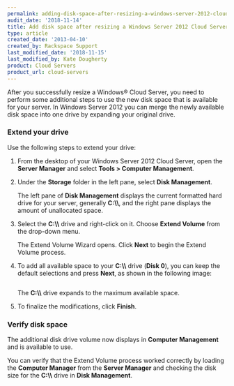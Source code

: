 ```yaml
---
permalink: adding-disk-space-after-resizing-a-windows-server-2012-cloud-server/
audit_date: '2018-11-14'
title: Add disk space after resizing a Windows Server 2012 Cloud Server
type: article
created_date: '2013-04-10'
created_by: Rackspace Support
last_modified_date: '2018-11-15'
last_modified_by: Kate Dougherty
product: Cloud Servers
product_url: cloud-servers
---
```


After you successfully resize a Windows&reg; Cloud Server, you need to perform
some additional steps to use the new disk space that is
available for your server. In Windows Server 2012 you can merge the
newly available disk space into one drive by expanding your original
drive.

### Extend your drive

Use the following steps to extend your drive:

1. From the desktop of your Windows Server 2012 Cloud Server, open
   the **Server Manager** and select **Tools > Computer Management**.

2. Under the **Storage** folder in the left pane, select **Disk
   Management**.

    The left pane of **Disk Management** displays the current formatted hard
    drive for your server, generally **C:&#92;&#92;**, and the right pane
    displays the amount of unallocated space.

3. Select the **C:&#92;&#92;** drive and right-click on it. Choose **Extend
   Volume** from the drop-down menu.

    The Extend Volume Wizard opens. Click **Next** to begin the Extend Volume
    process.

4. To add all available space to your **C:&#92;&#92;** drive (**Disk 0**), you
   can keep the default selections and press **Next**, as shown in the
   following image:

    <img src="{% asset_path cloud-servers/adding-disk-space-after-resizing-a-windows-server-2012-cloud-server/extend_2.png %}" alt="" />

    The **C:&#92;&#92;** drive expands to the maximum available space.

5. To finalize the modifications, click **Finish**.

### Verify disk space

The additional disk drive volume now displays in **Computer Management** and is
available to use.

You can verify that the Extend Volume process worked correctly by loading the
**Computer Manager** from the **Server Manager** and checking the disk size for
the **C:&#92;&#92;** drive in **Disk Management**.

